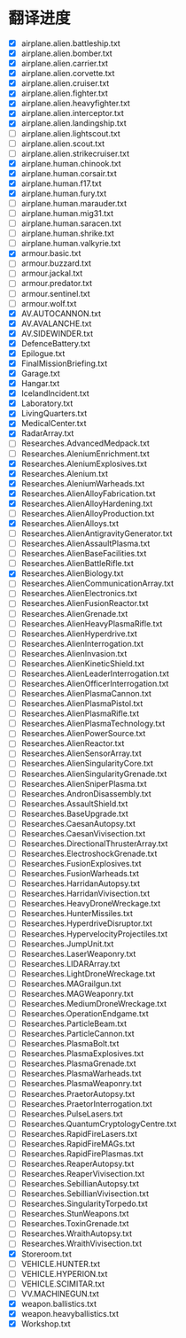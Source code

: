 翻译进度
========

* [x] airplane.alien.battleship.txt
* [x] airplane.alien.bomber.txt
* [x] airplane.alien.carrier.txt
* [x] airplane.alien.corvette.txt
* [x] airplane.alien.cruiser.txt
* [x] airplane.alien.fighter.txt
* [x] airplane.alien.heavyfighter.txt
* [x] airplane.alien.interceptor.txt
* [x] airplane.alien.landingship.txt
* [ ] airplane.alien.lightscout.txt
* [ ] airplane.alien.scout.txt
* [ ] airplane.alien.strikecruiser.txt
* [x] airplane.human.chinook.txt
* [x] airplane.human.corsair.txt
* [x] airplane.human.f17.txt
* [x] airplane.human.fury.txt
* [ ] airplane.human.marauder.txt
* [ ] airplane.human.mig31.txt
* [ ] airplane.human.saracen.txt
* [ ] airplane.human.shrike.txt
* [ ] airplane.human.valkyrie.txt
* [x] armour.basic.txt
* [ ] armour.buzzard.txt
* [ ] armour.jackal.txt
* [ ] armour.predator.txt
* [ ] armour.sentinel.txt
* [ ] armour.wolf.txt
* [x] AV.AUTOCANNON.txt
* [x] AV.AVALANCHE.txt
* [x] AV.SIDEWINDER.txt
* [x] DefenceBattery.txt
* [x] Epilogue.txt
* [x] FinalMissionBriefing.txt
* [x] Garage.txt
* [x] Hangar.txt
* [x] IcelandIncident.txt
* [x] Laboratory.txt
* [x] LivingQuarters.txt
* [x] MedicalCenter.txt
* [x] RadarArray.txt
* [ ] Researches.AdvancedMedpack.txt
* [ ] Researches.AleniumEnrichment.txt
* [x] Researches.AleniumExplosives.txt
* [x] Researches.Alenium.txt
* [x] Researches.AleniumWarheads.txt
* [x] Researches.AlienAlloyFabrication.txt
* [x] Researches.AlienAlloyHardening.txt
* [ ] Researches.AlienAlloyProduction.txt
* [x] Researches.AlienAlloys.txt
* [ ] Researches.AlienAntigravityGenerator.txt
* [ ] Researches.AlienAssaultPlasma.txt
* [ ] Researches.AlienBaseFacilities.txt
* [ ] Researches.AlienBattleRifle.txt
* [x] Researches.AlienBiology.txt
* [ ] Researches.AlienCommunicationArray.txt
* [ ] Researches.AlienElectronics.txt
* [ ] Researches.AlienFusionReactor.txt
* [ ] Researches.AlienGrenade.txt
* [ ] Researches.AlienHeavyPlasmaRifle.txt
* [ ] Researches.AlienHyperdrive.txt
* [ ] Researches.AlienInterrogation.txt
* [ ] Researches.AlienInvasion.txt
* [ ] Researches.AlienKineticShield.txt
* [ ] Researches.AlienLeaderInterrogation.txt
* [ ] Researches.AlienOfficerInterrogation.txt
* [ ] Researches.AlienPlasmaCannon.txt
* [ ] Researches.AlienPlasmaPistol.txt
* [ ] Researches.AlienPlasmaRifle.txt
* [ ] Researches.AlienPlasmaTechnology.txt
* [ ] Researches.AlienPowerSource.txt
* [ ] Researches.AlienReactor.txt
* [ ] Researches.AlienSensorArray.txt
* [ ] Researches.AlienSingularityCore.txt
* [ ] Researches.AlienSingularityGrenade.txt
* [ ] Researches.AlienSniperPlasma.txt
* [ ] Researches.AndronDisassembly.txt
* [ ] Researches.AssaultShield.txt
* [ ] Researches.BaseUpgrade.txt
* [ ] Researches.CaesanAutopsy.txt
* [ ] Researches.CaesanVivisection.txt
* [ ] Researches.DirectionalThrusterArray.txt
* [ ] Researches.ElectroshockGrenade.txt
* [ ] Researches.FusionExplosives.txt
* [ ] Researches.FusionWarheads.txt
* [ ] Researches.HarridanAutopsy.txt
* [ ] Researches.HarridanVivisection.txt
* [ ] Researches.HeavyDroneWreckage.txt
* [ ] Researches.HunterMissiles.txt
* [ ] Researches.HyperdriveDisruptor.txt
* [ ] Researches.HypervelocityProjectiles.txt
* [ ] Researches.JumpUnit.txt
* [ ] Researches.LaserWeaponry.txt
* [ ] Researches.LIDARArray.txt
* [ ] Researches.LightDroneWreckage.txt
* [ ] Researches.MAGrailgun.txt
* [ ] Researches.MAGWeaponry.txt
* [ ] Researches.MediumDroneWreckage.txt
* [ ] Researches.OperationEndgame.txt
* [ ] Researches.ParticleBeam.txt
* [ ] Researches.ParticleCannon.txt
* [ ] Researches.PlasmaBolt.txt
* [ ] Researches.PlasmaExplosives.txt
* [ ] Researches.PlasmaGrenade.txt
* [ ] Researches.PlasmaWarheads.txt
* [ ] Researches.PlasmaWeaponry.txt
* [ ] Researches.PraetorAutopsy.txt
* [ ] Researches.PraetorInterrogation.txt
* [ ] Researches.PulseLasers.txt
* [ ] Researches.QuantumCryptologyCentre.txt
* [ ] Researches.RapidFireLasers.txt
* [ ] Researches.RapidFireMAGs.txt
* [ ] Researches.RapidFirePlasmas.txt
* [ ] Researches.ReaperAutopsy.txt
* [ ] Researches.ReaperVivisection.txt
* [ ] Researches.SebillianAutopsy.txt
* [ ] Researches.SebillianVivisection.txt
* [ ] Researches.SingularityTorpedo.txt
* [ ] Researches.StunWeapons.txt
* [ ] Researches.ToxinGrenade.txt
* [ ] Researches.WraithAutopsy.txt
* [ ] Researches.WraithVivisection.txt
* [x] Storeroom.txt
* [ ] VEHICLE.HUNTER.txt
* [ ] VEHICLE.HYPERION.txt
* [ ] VEHICLE.SCIMITAR.txt
* [ ] VV.MACHINEGUN.txt
* [x] weapon.ballistics.txt
* [x] weapon.heavyballistics.txt
* [x] Workshop.txt
